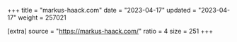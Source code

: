 +++
title = "markus-haack.com"
date = "2023-04-17"
updated = "2023-04-17"
weight = 257021

[extra]
source = "https://markus-haack.com/"
ratio = 4
size = 251
+++
